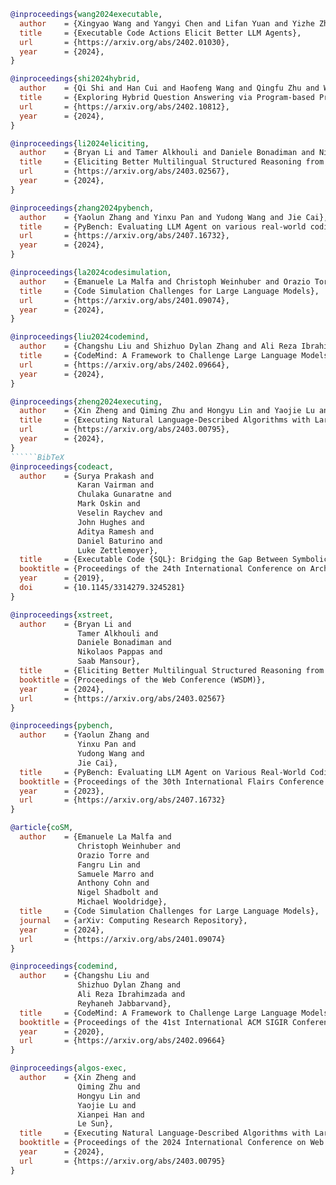```bibtex
@inproceedings{wang2024executable,
  author    = {Xingyao Wang and Yangyi Chen and Lifan Yuan and Yizhe Zhang and Yunzhu Li and Hao Peng and Heng Ji},
  title     = {Executable Code Actions Elicit Better LLM Agents},
  url       = {https://arxiv.org/abs/2402.01030},
  year      = {2024},
}

@inproceedings{shi2024hybrid,
  author    = {Qi Shi and Han Cui and Haofeng Wang and Qingfu Zhu and Wanxiang Che and Ting Liu},
  title     = {Exploring Hybrid Question Answering via Program-based Prompting},
  url       = {https://arxiv.org/abs/2402.10812},
  year      = {2024},
}

@inproceedings{li2024eliciting,
  author    = {Bryan Li and Tamer Alkhouli and Daniele Bonadiman and Nikolaos Pappas and Saab Mansour},
  title     = {Eliciting Better Multilingual Structured Reasoning from LLMs through Code},
  url       = {https://arxiv.org/abs/2403.02567},
  year      = {2024},
}

@inproceedings{zhang2024pybench,
  author    = {Yaolun Zhang and Yinxu Pan and Yudong Wang and Jie Cai},
  title     = {PyBench: Evaluating LLM Agent on various real-world coding tasks},
  url       = {https://arxiv.org/abs/2407.16732},
  year      = {2024},
}

@inproceedings{la2024codesimulation,
  author    = {Emanuele La Malfa and Christoph Weinhuber and Orazio Torre and Fangru Lin and Samuele Marro and Anthony Cohn and Nigel Shadbolt and Michael Wooldridge},
  title     = {Code Simulation Challenges for Large Language Models},
  url       = {https://arxiv.org/abs/2401.09074},
  year      = {2024},
}

@inproceedings{liu2024codemind,
  author    = {Changshu Liu and Shizhuo Dylan Zhang and Ali Reza Ibrahimzada and Reyhaneh Jabbarvand},
  title     = {CodeMind: A Framework to Challenge Large Language Models for Code Reasoning},
  url       = {https://arxiv.org/abs/2402.09664},
  year      = {2024},
}

@inproceedings{zheng2024executing,
  author    = {Xin Zheng and Qiming Zhu and Hongyu Lin and Yaojie Lu and Xianpei Han and Le Sun},
  title     = {Executing Natural Language-Described Algorithms with Large Language Models: An Investigation},
  url       = {https://arxiv.org/abs/2403.00795},
  year      = {2024},
}
``````BibTeX
@inproceedings{codeact,
  author    = {Surya Prakash and
               Karan Vairman and
               Chulaka Gunaratne and
               Mark Oskin and
               Veselin Raychev and
               John Hughes and
               Aditya Ramesh and
               Daniel Baturino and
               Luke Zettlemoyer},
  title     = {Executable Code {SQL}: Bridging the Gap Between Symbolic Reasoning and Code Generation},
  booktitle = {Proceedings of the 24th International Conference on Architectural Support for Programming Languages and Operations Systems (ASPLOS '19)},
  year      = {2019},
  doi       = {10.1145/3314279.3245281}
}

@inproceedings{xstreet,
  author    = {Bryan Li and
               Tamer Alkhouli and
               Daniele Bonadiman and
               Nikolaos Pappas and
               Saab Mansour},
  title     = {Eliciting Better Multilingual Structured Reasoning from LLMs through Code},
  booktitle = {Proceedings of the Web Conference (WSDM)},
  year      = {2024},
  url       = {https://arxiv.org/abs/2403.02567}
}

@inproceedings{pybench,
  author    = {Yaolun Zhang and
               Yinxu Pan and
               Yudong Wang and
               Jie Cai},
  title     = {PyBench: Evaluating LLM Agent on Various Real-World Coding Tasks},
  booktitle = {Proceedings of the 30th International Flairs Conference on Artificial Intelligence (FLAIRS-23)},
  year      = {2023},
  url       = {https://arxiv.org/abs/2407.16732}
}

@article{coSM,
  author    = {Emanuele La Malfa and
               Christoph Weinhuber and
               Orazio Torre and
               Fangru Lin and
               Samuele Marro and
               Anthony Cohn and
               Nigel Shadbolt and
               Michael Wooldridge},
  title     = {Code Simulation Challenges for Large Language Models},
  journal   = {arXiv: Computing Research Repository},
  year      = {2024},
  url       = {https://arxiv.org/abs/2401.09074}
}

@inproceedings{codemind,
  author    = {Changshu Liu and
               Shizhuo Dylan Zhang and
               Ali Reza Ibrahimzada and
               Reyhaneh Jabbarvand},
  title     = {CodeMind: A Framework to Challenge Large Language Models for Code Reasoning},
  booktitle = {Proceedings of the 41st International ACM SIGIR Conference on Research and Development in Information Retrieval (SIGIR 2020)},
  year      = {2020},
  url       = {https://arxiv.org/abs/2402.09664}
}

@inproceedings{algos-exec,
  author    = {Xin Zheng and
               Qiming Zhu and
               Hongyu Lin and
               Yaojie Lu and
               Xianpei Han and
               Le Sun},
  title     = {Executing Natural Language-Described Algorithms with Large Language Models: An Investigation},
  booktitle = {Proceedings of the 2024 International Conference on Web Information Systems Engineering (WISE)},
  year      = {2024},
  url       = {https://arxiv.org/abs/2403.00795}
}
```
